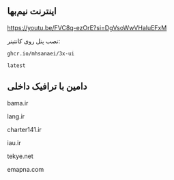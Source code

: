 اینترنت نیم‌بها
-
https://youtu.be/FVC8q-ezOrE?si=DgVsoWwVHaluEFxM


نصب پنل روی کانتینر:
```
ghcr.io/mhsanaei/3x-ui
```
```
latest
```
دامین با ترافیک داخلی
-
bama.ir

lang.ir

charter141.ir

iau.ir

tekye.net

emapna.com

